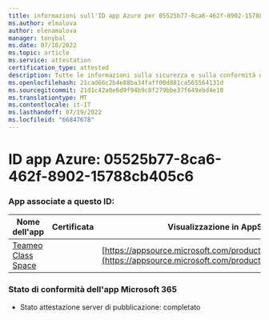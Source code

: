 ```yaml
---
title: informazioni sull'ID app Azure per 05525b77-8ca6-462f-8902-15788cb405c6
ms.author: elmalova
author: elenamalova
manager: tonybal
ms.date: 07/18/2022
ms.topic: article
ms.service: attestation
certification_type: attested
description: Tutte le informazioni sulla sicurezza e sulla conformità disponibili per 05525b77-8ca6-462f-8902-15788cb405c6.
ms.openlocfilehash: 21cad66c2b4e88ba34faff00d881ca565564131d
ms.sourcegitcommit: 21d1c42a8e6d9f94b9c8f279bbe37f649ebd4e10
ms.translationtype: MT
ms.contentlocale: it-IT
ms.lasthandoff: 07/19/2022
ms.locfileid: "66847678"
---
```

# <a name="azure-app-id-05525b77-8ca6-462f-8902-15788cb405c6"></a>ID app Azure: 05525b77-8ca6-462f-8902-15788cb405c6


### <a name="apps-associated-with-this-id"></a>App associate a questo ID:
| **Nome dell'app** | **Certificata** | **Visualizzazione in AppSource** |
|--------------|---------------|-----------------------|
| [Teameo Class Space](../forward/WA200003630.md) |  | [https://appsource.microsoft.com/product/office/WA200003630](https://appsource.microsoft.com/product/office/WA200003630) |

### <a name="microsoft-365-app-compliance-status"></a>Stato di conformità dell'app Microsoft 365
- Stato attestazione server di pubblicazione: completato
